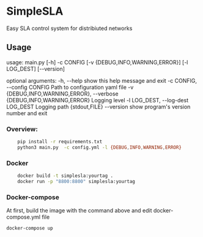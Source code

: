 # SimpleSLA

Easy SLA control system for distribiuted networks

## Usage

usage: main.py [-h] -c CONFIG [-v {DEBUG,INFO,WARNING,ERROR}] [-l LOG_DEST] [--version]

optional arguments:
  -h, --help            show this help message and exit
  -c CONFIG, --config CONFIG
                        Path to configuration yaml file
  -v {DEBUG,INFO,WARNING,ERROR}, --verbose {DEBUG,INFO,WARNING,ERROR}
                        Logging level
  -l LOG_DEST, --log-dest LOG_DEST
                        Logging path {stdout,FILE}
  --version             show program's version number and exit
### Overview:

```bash
    pip install -r requirements.txt
    python3 main.py  -c config.yml -l {DEBUG,INFO,WARNING,ERROR}
```
### Docker

```bash
    docker build -t simplesla:yourtag .
    docker run -p "8800:8800" simplesla:yourtag
```

### Docker-compose

At first, build the image with the command above and edit docker-compose.yml file

```bash
docker-compose up
```
